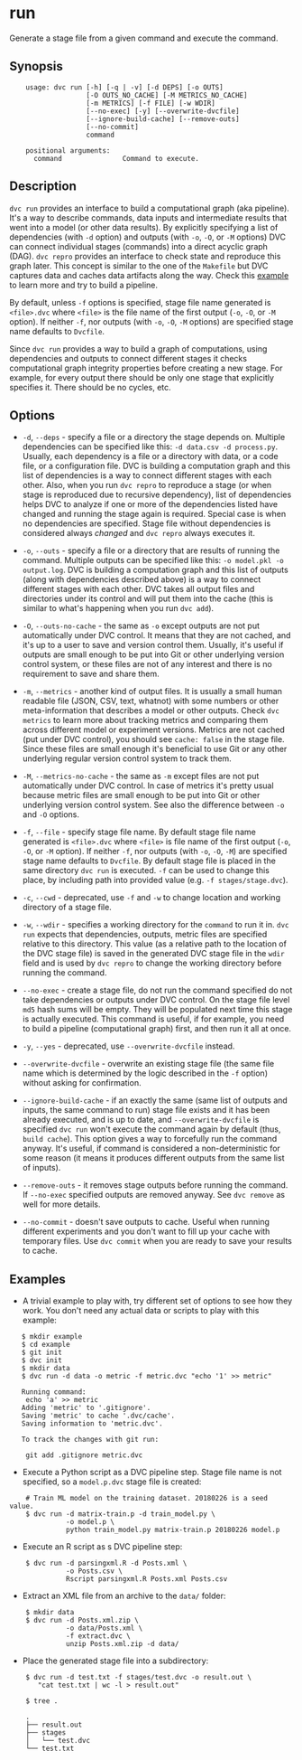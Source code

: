 # run

Generate a stage file from a given command and execute the command.

## Synopsis

```usage
    usage: dvc run [-h] [-q | -v] [-d DEPS] [-o OUTS]
                   [-O OUTS_NO_CACHE] [-M METRICS_NO_CACHE]
                   [-m METRICS] [-f FILE] [-w WDIR]
                   [--no-exec] [-y] [--overwrite-dvcfile]
                   [--ignore-build-cache] [--remove-outs]
                   [--no-commit]
                   command
    
    positional arguments:
      command               Command to execute.
```

## Description

`dvc run` provides an interface to build a computational graph (aka pipeline).
It's a way to describe commands, data inputs and intermediate results that went
into a model (or other data results). By explicitly specifying a list of
dependencies (with `-d` option) and outputs (with `-o`, `-O`, or `-M` options)
DVC can connect individual stages (commands) into a direct acyclic graph (DAG).
`dvc repro` provides an interface to check state and reproduce this graph
later. This concept is similar to the one of the `Makefile` but DVC captures
data and caches data artifacts along the way. Check this 
[example](/doc/get-started/example-pipeline) to learn more and try to build a
pipeline.

By default, unless `-f` options is specified, stage file name generated is
`<file>.dvc` where `<file>` is the file name of the first output (`-o`, `-O`,
or `-M` option). If neither `-f`, nor outputs (with `-o`, `-O`, `-M` options)
are specified stage name defaults to `Dvcfile`. 

Since `dvc run` provides a way to build a graph of computations, using
dependencies and outputs to connect different stages it checks computational
graph integrity properties before creating a new stage. For example, for every
output there should be only one stage that explicitly specifies it. There
should be no cycles, etc.

## Options

* `-d`, `--deps` - specify a file or a directory the stage depends on. Multiple
dependencies can be specified like this: `-d data.csv -d process.py`.
Usually, each dependency is a file or a directory with data, or a code file, or
a configuration file. DVC is building a computation graph and this list of
dependencies is a way to connect different stages with each other. Also, when
you run `dvc repro` to reproduce a stage (or when stage is reproduced due to
recursive dependency), list of dependencies helps DVC to analyze if one or more
of the dependencies listed have changed and running the stage again is
required. Special case is when no dependencies are specified. Stage file
without dependencies is considered always _changed_ and `dvc repro` always
executes it.

* `-o`, `--outs` - specify a file or a directory that are results of running
the command. Multiple outputs can be specified like this: `-o model.pkl -o
output.log`. DVC is building a computation graph and this list of outputs
(along with dependencies described above) is a way to connect different stages
with each other. DVC takes all output files and directories under its control
and will put them into the cache (this is similar to what's happening when you
run `dvc add`).

* `-O`, `--outs-no-cache` - the same as `-o` except outputs are not put
automatically under DVC control. It means that they are not cached, and it's
up to a user to save and version control them. Usually, it's useful if outputs
are small enough to be put into Git or other underlying version control system,
or these files are not of any interest and there is no requirement to save and
share them. 

* `-m`, `--metrics` - another kind of output files. It is usually a
small human readable file (JSON, CSV, text, whatnot) with some numbers or other
meta-information that describes a model or other outputs. Check `dvc metrics`
to learn more about tracking metrics and comparing them across different
model or experiment versions. Metrics are not cached (put under DVC control),
you should see `cache: false` in the stage file. Since these files are small
enough it's beneficial to use Git or any other underlying regular version
control system to track them.

* `-M`, `--metrics-no-cache` - the same as `-m` except files are not put
automatically under DVC control. In case of metrics it's pretty usual because
metric files are small enough to be put into Git or other underlying version
control system. See also the difference between `-o` and `-O` options.

* `-f`, `--file` - specify stage file name. By default stage file name generated
is `<file>.dvc` where `<file>` is file name of the first output (`-o`, `-O`, or
`-M` option). If neither `-f`, nor outputs (with `-o`, `-O`, `-M`) are specified
stage name defaults to `Dvcfile`. By default stage file is placed in the same
directory `dvc run` is executed.  `-f` can be used to change this place, by
including path into provided value (e.g. `-f stages/stage.dvc`).

* `-c`, `--cwd` - deprecated, use `-f` and `-w` to change location and working
directory of a stage file.

* `-w`, `--wdir` - specifies a working directory for the `command` to run it in.
`dvc run` expects that dependencies, outputs, metric files are specified
relative to this directory. This value (as a relative path to the location of
the DVC stage file) is saved in the generated DVC stage file in the `wdir` field
and is used by `dvc repro` to change the working directory before running the
command.

* `--no-exec` - create a stage file, do not run the command specified do not
take dependencies or outputs under DVC control. On the stage file level `md5`
hash sums will be empty. They will be populated next time this stage is
actually executed. This command is useful, if for example, you need to build
a pipeline (computational graph) first, and then run it all at once.

* `-y`, `--yes` - deprecated, use `--overwrite-dvcfile` instead.

* `--overwrite-dvcfile` - overwrite an existing stage file (the same file name
which is determined by the logic described in the `-f` option) without asking
for confirmation.

* `--ignore-build-cache` - if an exactly the same (same list of outputs and
inputs, the same command to run) stage file exists and it has been already
executed, and is up to date, and `--overwrite-dvcfile` is specified `dvc run`
won't execute the command again by default (thus, `build cache`). This option
gives a way to forcefully run the command anyway. It's useful, if command is
considered a non-deterministic for some reason (it means it produces different
outputs from the same list of inputs). 

* `--remove-outs` - it removes stage outputs before running the command. If
`--no-exec` specified outputs are removed anyway. See `dvc remove` as well for
more details.

* `--no-commit` - doesn't save outputs to cache. Useful when running different
experiments and you don't want to fill up your cache with temporary files.
Use `dvc commit` when you are ready to save your results to cache.

## Examples

* A trivial example to play with, try different set of options to see how they
work. You don't need any actual data or scripts to play with this example:

```dvc
   $ mkdir example
   $ cd example
   $ git init
   $ dvc init 
   $ mkdir data
   $ dvc run -d data -o metric -f metric.dvc "echo '1' >> metric"
   
   Running command:
   	echo 'a' >> metric
   Adding 'metric' to '.gitignore'.
   Saving 'metric' to cache '.dvc/cache'.
   Saving information to 'metric.dvc'.
   
   To track the changes with git run:
   
   	git add .gitignore metric.dvc
```

* Execute a Python script as a DVC pipeline step. Stage file name is not
specified, so a `model.p.dvc` stage file is created:

```dvc
    # Train ML model on the training dataset. 20180226 is a seed value.
    $ dvc run -d matrix-train.p -d train_model.py \
              -o model.p \
              python train_model.py matrix-train.p 20180226 model.p
```

* Execute an R script as s DVC pipeline step:

```dvc
    $ dvc run -d parsingxml.R -d Posts.xml \
              -o Posts.csv \
              Rscript parsingxml.R Posts.xml Posts.csv
```

* Extract an XML file from an archive to the `data/` folder:

```dvc
    $ mkdir data
    $ dvc run -d Posts.xml.zip \
              -o data/Posts.xml \
              -f extract.dvc \
              unzip Posts.xml.zip -d data/
```

* Place the generated stage file into a subdirectory:

```dvc
    $ dvc run -d test.txt -f stages/test.dvc -o result.out \
       "cat test.txt | wc -l > result.out"

    $ tree .

    .
    ├── result.out
    ├── stages
    │   └── test.dvc
    └── test.txt
```